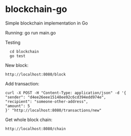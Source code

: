 # blockchain-go
Simple blockchain implementation in Go


Running:
  go run main.go
  
Testing
```
  cd blockchain
  go test
```

New block:

    http://localhost:8080/block

Add transaction:
```
curl -X POST -H "Content-Type: application/json" -d '{
"sender": "d4ee26eee15148ee92c6cd394edd974e",
"recipient": "someone-other-address",
"amount": 5
}' "http://localhost:8080/transactions/new"
```

Get whole block chain:

    http://localhost:8080/chain
